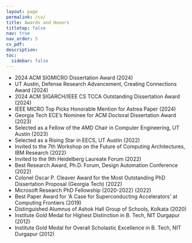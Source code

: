 ```yaml
---
layout: page
permalink: /cv/
title: Awards and Honors
titletop: false
nav: true
nav_order: 5
cv_pdf: 
description: 
toc:
  sidebar: false
---
```

- 2024 ACM SIGMICRO Dissertation Award (2024)
- UT Austin, Defense Research Advancement, Creating Connections Award (2024)
- 2024 ACM SIGARCH/IEEE CS TCCA Outstanding Dissertation Award (2024)
- IEEE MICRO Top Picks Honorable Mention for Astrea Paper (2024)
- Georgia Tech ECE’s Nominee for ACM Doctoral Dissertation Award (2023)
- Selected as a Fellow of the AMD Chair in Computer Engineering, UT Austin (2023)
- Selected as a Rising Star in EECS, UT Austin (2022)
- Invited to the 7th Workshop on the Future of Computing Architectures, IBM Research (2022)
- Invited to the 9th Heidelberg Laureate Forum (2022)
- Best Research Award, Ph.D. Forum, Design Automation Conference (2022)
- Colonel Oscar P. Cleaver Award for the Most Outstanding PhD Dissertation Proposal (Georgia Tech) (2022)
- Microsoft Research PhD Fellowship (2020-2022) (2022)
- Best Paper Award for 'A Case for Superconducting Accelerators' at Computing Frontiers (2019)
- Distinguished Alumnus of Ashok Hall Group of Schools, Kolkata (2020)
- Institute Gold Medal for Highest Distinction in B. Tech, NIT Durgapur (2012)
- Institute Gold Medal for Overall Scholastic Excellence in B. Tech, NIT Durgapur (2012)
